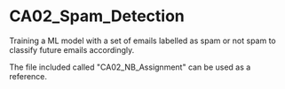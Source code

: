 # CA02_Spam_Detection
Training a ML model with a set of emails labelled as spam or not spam to classify future emails accordingly.


The file included called "CA02_NB_Assignment" can be used as a reference.
